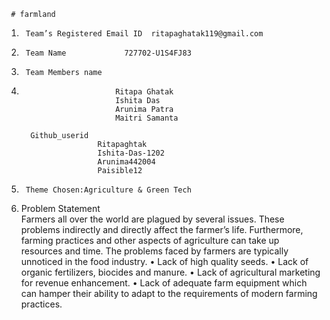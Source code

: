      # farmland
1.		Team’s Registered Email ID  ritapaghatak119@gmail.com

2.		Team Name		      727702-U1S4FJ83
3.		Team Members name        
4.                          Ritapa Ghatak
                            Ishita Das
                            Arunima Patra
                            Maitri Samanta

         Github_userid
                        Ritapaghtak
                        Ishita-Das-1202
                        Arunima442004
                        Paisible12

                        
6.		Theme Chosen:Agriculture & Green Tech
7.    Problem Statement                            
      Farmers all over the world are plagued by several issues. These problems indirectly and directly affect the farmer’s life. Furthermore, farming practices and 
      other aspects of agriculture can take up resources and time. The problems faced by farmers are typically unnoticed in the food industry. 
      •	Lack of high quality seeds.
      •	Lack of organic fertilizers, biocides and manure.
      •	Lack of agricultural marketing for revenue enhancement. 
      •	Lack of adequate farm equipment which can hamper their ability to adapt to the requirements of modern farming practices.


 
